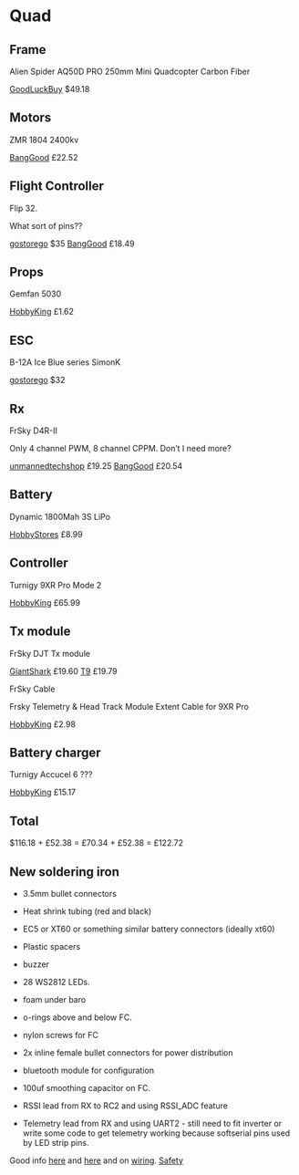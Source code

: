 # Quad

## Frame

Alien Spider AQ50D PRO 250mm Mini Quadcopter Carbon Fiber

[GoodLuckBuy](http://www.goodluckbuy.com/alien-spider-aq50d-pro-250mm-mini-quadcopter-carbon-fiber-micro-multicopter-frame.html) $49.18

## Motors

ZMR 1804 2400kv

[BangGood](http://www.banggood.com/-X-Power-1804-2400KV-Micro-Integration-Outrunner-Brushless-Motor-p-923424.html) £22.52


## Flight Controller

Flip 32. 

What sort of pins??

[gostorego](http://witespyquad.gostorego.com/flight-controllers/the-flip32-249.html) $35
[BangGood](http://www.banggood.com/Naze32-Flight-Controller-With-32-bit-STM32-for-Multicopter-10Dof-p-953849.html) £18.49

## Props

Gemfan 5030

[HobbyKing](http://www.hobbyking.co.uk/hobbyking/store/__58254__Gemfan_5030_Multirotor_Propellers_One_Pair_CW_CCW_White_.html) £1.62

## ESC

B-12A Ice Blue series SimonK

[gostorego](http://witespyquad.gostorego.com/speed-controllers/readytofly-12-amp-rapidesc-simonk.html) $32

## Rx

FrSky D4R-II

Only 4 channel PWM, 8 channel CPPM. Don’t I need more?

[unmannedtechshop](http://www.unmannedtechshop.co.uk/frsky-d4r-ii-4-8ch-accst-receiver.html) £19.25
[BangGood](http://www.banggood.com/FrSky-D4RII-24G-4CH-ACCST-Telemetry-Receiver-p-929069.html) £20.54

## Battery

Dynamic 1800Mah 3S LiPo

[HobbyStores](http://www.hobbystores.co.uk/default.asp?WPG=HOB_HomePage1&itemid=DYN3S1800) £8.99

## Controller

Turnigy 9XR Pro Mode 2

[HobbyKing](http://www.hobbyking.com/hobbyking/store/__51442__Turnigy_9XR_PRO_Radio_Transmitter_Mode_2_without_module_.html) £65.99

## Tx module

FrSky DJT Tx module

[GiantShark](http://www.giantshark.co.uk/product/170559/frsky-24ghz-djt-two-way-communication-system-module-only) £19.60
[T9](http://www.t9hobbysport.com/frsky-djt-2.4ghz-jr-telemetry-transmitter-module) £19.79

FrSky Cable

Frsky Telemetry & Head Track Module Extent Cable for 9XR Pro

[HobbyKing](http://www.hobbyking.com/hobbyking/store/__58503__Frsky_Telemetry_Head_Track_Module_Extent_Cable_for_9XR_Pro.html) £2.98

## Battery charger

Turnigy Accucel 6 ???

[HobbyKing](http://www.hobbyking.com/hobbyking/store/uh_viewItem.asp?idProduct=7028) £15.17

## Total

$116.18 + £52.38 = £70.34 + £52.38 = £122.72

## New soldering iron


* 3.5mm bullet connectors
* Heat shrink tubing (red and black)
* EC5 or XT60 or something similar battery connectors (ideally xt60)
* Plastic spacers

* buzzer
* 28 WS2812 LEDs.
* foam under baro
* o-rings above and below FC.
* nylon screws for FC
* 2x inline female bullet connectors for power distribution
* bluetooth module for configuration
* 100uf smoothing capacitor on FC.
* RSSI lead from RX to RC2 and using RSSI_ADC feature
* Telemetry lead from RX and using UART2 - still need to fit inverter or write some code to get telemetry working because softserial pins used by LED strip pins.

Good info [here](http://diydrones.com/profiles/blogs/330-gram-mini-quad-upgrades) and [here](http://www.tomshardware.com/reviews/multi-rotor-quadcopter-fpv,3828.html) and on [wiring](http://oddcopter.com/2012/04/13/quadcopter-wiring/). [Safety](http://imgur.com/a/kPQ5o)
